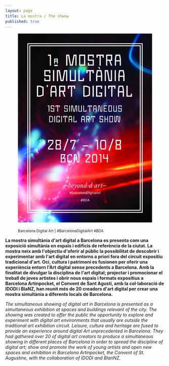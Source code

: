 ```yaml
---
layout: page
title: La mostra / The shwow
published: true
---
```


<figure class="text-center">
	<img src="/public/img/1-st-simultaneous-digital-art-show-flyer.jpg" alt="Barcelona Digital Art | #BarcelonaDigitalArt #BDA" title="Barcelona Digital Art | #BarcelonaDigitalArt #BDA">
	<figcaption>
		<p><small>Barcelona Digital Art | #BarcelonaDigitalArt #BDA</small></p>
	</figcaption>
</figure>

**La mostra simultània d'art digital a Barcelona es presenta com una exposició simultània en espais i edificis de referència de la ciutat. La mostra neix amb l'objectiu d'oferir al públic la possibilitat de descobrir i experimentar amb l'art digital en entorns a priori fora del circuit expositiu tradicional d'art. Oci, cultura i patrimoni es fusionen per oferir una experiència entorn  l'Art digital sense precedents a Barcelona. Amb la finalitat de divulgar la disciplina de l'art digital; projectar i promocionar el treball de joves artistes i obrir nous espais i formats expositius a Barcelona Artinpocket, el Convent de Sant Agustí,  amb la col·laboració de IDODI i BlaNZ, han reunit més de 20 creadors d'art digital per crear una mostra simultània a diferents locals de Barcelona.**

*The simultaneous showing of digital art in Barcelona is presented as a simultaneous exhibition at spaces and buildings relevant of the city. The showing was created to offer the public the opportunity to explore and experiment with digital art environments that usually are outside the traditional art exhibition circuit. Leisure, culture and heritage are fused to provide an experience around digital Art unprecedented in Barcelona. They had gathered over 20 of digital art creators to produce a simultaneous showing in different places of Barcelona in order to spread the discipline of digital art; show and promote the work of young artists and open new spaces and exhibition in Barcelona Artinpocket, the Convent of St. Augustine, with the collaboration of IDODI and BlanNZ.*